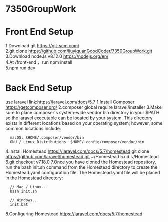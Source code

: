# 7350GroupWork
# Front End Setup<br/>
1.Download git https://git-scm.com/<br/>
2.git clone https://github.com/liuyiquanGoodCoder/7350GroupWork.git<br/>
3.Download nodeJs v8.12.0  https://nodejs.org/en/<br/>
4.At /front-end ，run npm install<br/>
5.npm run dev<br/>

# Back End Setup<br/>
use laravel link:https://laravel.com/docs/5.7
1.Install Composer https://getcomposer.org/
2.composer global require laravel/installer
3.Make sure to place composer's system-wide vendor bin directory in your $PATH so the laravel executable can be located by your system. This directory exists in different locations based on your operating system; however, some common locations include:

      macOS: $HOME/.composer/vendor/bin
      GNU / Linux Distributions: $HOME/.config/composer/vendor/bin
4.Install Homestead https://laravel.com/docs/5.7/homestead
  git clone https://github.com/laravel/homestead.git ~/Homestead
5.cd ~/Homestead
6.git checkout v7.18.0
7.Once you have cloned the Homestead repository, run the bash init.sh command from the Homestead directory to create the Homestead.yaml configuration file. The Homestead.yaml file will be placed in the Homestead directory:

      // Mac / Linux...
      bash init.sh

      // Windows...
      init.bat
8.Configuring Homestead https://laravel.com/docs/5.7/homestead
